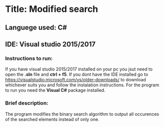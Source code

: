 # Title: Modified search
## Languege used: **C#**
## IDE: Visual studio 2015/2017

### Instructions to run: 
If you have visual studio 2015/2017 installed on your pc you jsut need to open the **.sln**
file and **ctrl + f5**. If you dont have the IDE installed go to https://visualstudio.microsoft.com/vs/older-downloads/
to download whichever suits you and follow the instalation instructions. For the program to run you need the **Visual C#** package installed.

### Brief description: 
The program modifies the binary search algorithm to output all occurences of the searched elements instead of only one.